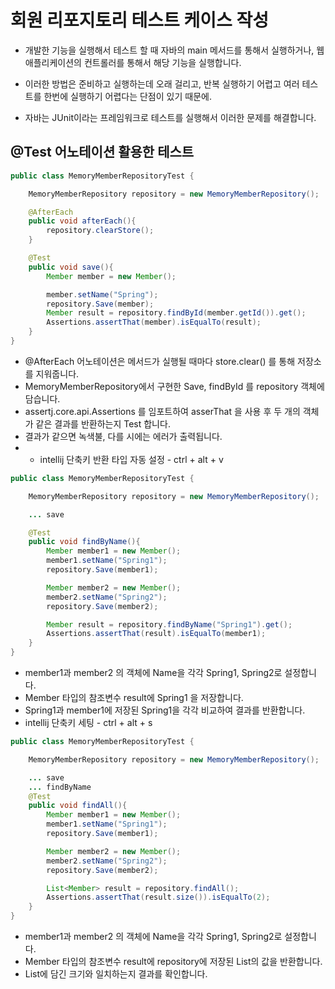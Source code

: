 # 회원 리포지토리 테스트 케이스 작성

* 개발한 기능을 실행해서 테스트 할 때 자바의 main 메서드를 통해서 실행하거나, 웹 애플리케이션의 
컨트롤러를 통해서 해당 기능을 실행합니다.

* 이러한 방법은 준비하고 실행하는데 오래 걸리고, 반복 실행하기 어렵고 여러 테스트를 한번에 실행하기 어렵다는 단점이 있기 때문에. 
* 자바는 JUnit이라는 프레임워크로 테스트를 실행해서 이러한 문제를 해결합니다.

## @Test 어노테이션 활용한 테스트

```java
public class MemoryMemberRepositoryTest {

    MemoryMemberRepository repository = new MemoryMemberRepository();

    @AfterEach
    public void afterEach(){
        repository.clearStore();
    }

    @Test
    public void save(){
        Member member = new Member();

        member.setName("Spring");
        repository.Save(member);
        Member result = repository.findById(member.getId()).get();
        Assertions.assertThat(member).isEqualTo(result);
    }
}
```

* @AfterEach 어노테이션은 메서드가 실행될 때마다 store.clear() 를 통해 저장소를 지워줍니다.
* MemoryMemberRepository에서 구현한 Save, findById 를 repository 객체에 담습니다.
* assertj.core.api.Assertions 를 임포트하여 asserThat 을 사용 후 두 개의 객체가 같은 결과를 반환하는지 Test 합니다.
* 결과가 같으면 녹색불, 다를 시에는 에러가 출력됩니다.
* * intellij 단축키 반환 타입 자동 설정 - ctrl + alt + v 

```java
public class MemoryMemberRepositoryTest {

    MemoryMemberRepository repository = new MemoryMemberRepository();

    ... save

    @Test
    public void findByName(){
        Member member1 = new Member();
        member1.setName("Spring1");
        repository.Save(member1);

        Member member2 = new Member();
        member2.setName("Spring2");
        repository.Save(member2);

        Member result = repository.findByName("Spring1").get();
        Assertions.assertThat(result).isEqualTo(member1);
    }
}
```

* member1과 member2 의 객체에 Name을 각각 Spring1, Spring2로 설정합니다.
* Member 타입의 참조변수 result에 Spring1 을 저장합니다.
* Spring1과 member1에 저장된 Spring1을 각각 비교하여 결과를 반환합니다.
* intellij 단축키 세팅 - ctrl + alt + s

```java
public class MemoryMemberRepositoryTest {

    MemoryMemberRepository repository = new MemoryMemberRepository();

    ... save
    ... findByName
    @Test
    public void findAll(){
        Member member1 = new Member();
        member1.setName("Spring1");
        repository.Save(member1);

        Member member2 = new Member();
        member2.setName("Spring2");
        repository.Save(member2);

        List<Member> result = repository.findAll();
        Assertions.assertThat(result.size()).isEqualTo(2);
    }
}
```

* member1과 member2 의 객체에 Name을 각각 Spring1, Spring2로 설정합니다.
* Member 타입의 참조변수 result에 repository에 저장된 List의 값을 반환합니다.
* List에 담긴 크기와 일치하는지 결과를 확인합니다.